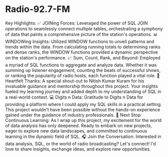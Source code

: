 # Radio-92.7-FM
Key Highlights:
✅ JOINing Forces: Leveraged the power of SQL JOIN operations to seamlessly connect multiple tables, orchestrating a symphony of data that paints a comprehensive picture of the station's operations.
📊 WINDOWing Insights: Utilized WINDOW functions to unveil patterns and trends within the data. From calculating running totals to determining ranks and dense ranks, the WINDOW functions provided a dynamic perspective on the station's performance.
📈 Sum, Count, Rank, and Beyond: Employed a myriad of SQL functions to aggregate and analyze data. Whether it was summing up listener engagement, counting the beats of successful shows, or ranking the popularity of radio hosts, each function played a vital role.
🙏 Heartfelt Thanks: A special shout-out to Nitish Kumar Kuram for his invaluable guidance and mentorship throughout this project. Your insights fueled my learning journey and added depth to my understanding of SQL in a real-world context.
💻 Digits n Data: Gratitude to Digits n Data for providing a platform where I could apply my SQL skills in a practical setting. This project wouldn't have been possible without the hands-on experience gained under the guidance of industry professionals.
🚀 Next Stop: Continuous Learning: As I wrap up this project, my excitement for the world of data analysis has only deepened. Ready to embark on new projects, eager to explore new data landscapes, and committed to continuous learning in the dynamic field of SQL.
🎧 Join the Conversation: Interested in data analysis, SQL, or the world of radio broadcasting? Let's connect! I'd love to share insights, exchange ideas, and explore new opportunities.
